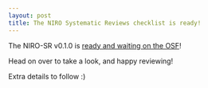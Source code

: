 ```yaml
---
layout: post
title: The NIRO Systematic Reviews checklist is ready!
---
```


The NIRO-SR v0.1.0 is [ready and waiting on the OSF](https://osf.io/f3brw/)!

Head on over to take a look, and happy reviewing!

Extra details to follow :)

